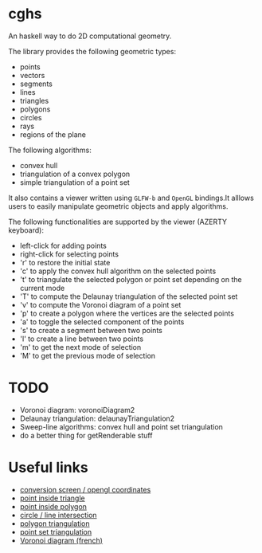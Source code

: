 # cghs

An haskell way to do 2D computational geometry.

The library provides the following geometric types:

* points
* vectors
* segments
* lines
* triangles
* polygons
* circles
* rays
* regions of the plane

The following algorithms:

* convex hull
* triangulation of a convex polygon
* simple triangulation of a point set

It also contains a viewer written using `GLFW-b` and `OpenGL` bindings.It alllows users to easily manipulate geometric objects and apply algorithms.

The following functionalities are supported by the viewer (AZERTY keyboard):

* left-click for adding points
* right-click for selecting points
* 'r' to restore the initial state
* 'c' to apply the convex hull algorithm on the selected points
* 't' to triangulate the selected polygon or point set depending on the current mode
* 'T' to compute the Delaunay triangulation of the selected point set
* 'v' to compute the Voronoi diagram of a point set
* 'p' to create a polygon where the vertices are the selected points
* 'a' to toggle the selected component of the points
* 's' to create a segment between two points
* 'l' to create a line between two points
* 'm' to get the next mode of selection
* 'M' to get the previous mode of selection

# TODO

* Voronoi diagram: voronoiDiagram2
* Delaunay triangulation: delaunayTriangulation2
* Sweep-line algorithms: convex hull and point set triangulation
* do a better thing for getRenderable stuff

# Useful links

* [conversion screen / opengl coordinates](http://stackoverflow.com/questions/4520377/converting-window-coordinates-to-axis-coordinates-in-opengl)
* [point inside triangle](http://codegolf.stackexchange.com/questions/32898/check-if-point-lies-inside-triangle)
* [point inside polygon](http://stackoverflow.com/questions/217578/point-in-polygon-aka-hit-test/2922778#2922778)
* [circle / line intersection](http://stackoverflow.com/questions/1073336/circle-line-collision-detection)
* [polygon triangulation](http://en.wikipedia.org/wiki/Polygon_triangulation#Ear_clipping_method)
* [point set triangulation](http://en.wikipedia.org/wiki/Point_set_triangulation#Algorithms)
* [Voronoi diagram (french)](http://fr.wikipedia.org/wiki/Diagramme_de_Voronoï#Algorithme_de_Green_et_Sibson)

